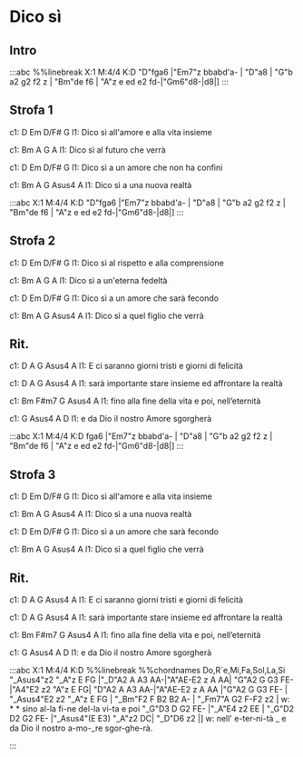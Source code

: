 ---
---

# Dico sì




## Intro
:::abc
%%linebreak <none>
X:1
M:4/4
K:D
"D"fga6 |"Em7"z bbabd'a- | "D"a8 | "G"b a2 g2 f2 z | "Bm"de f6 | "A"z e ed e2 fd-|"Gm6"d8-|d8|]
:::

## Strofa 1
c1: D       Em     D/F#          G
l1: Dico sì    all'amore e alla vita insieme

c1: Bm       A      G          A
l1: Dico sì    al futuro che verrà

c1: D       Em     D/F#          G
l1: Dico sì    a un amore che non ha confini

c1: Bm       A      G        Asus4  A
l1: Dico sì    a una nuova realtà

:::abc
X:1
M:4/4
K:D
"D"fga6 |"Em7"z bbabd'a- | "D"a8 | "G"b a2 g2 f2 z | "Bm"de f6 | "A"z e ed e2 fd-|"Gm6"d8-|d8|]
:::

## Strofa 2

c1: D       Em      D/F#          G
l1: Dico sì    al rispetto e alla comprensione

c1: Bm       A      G           A
l1: Dico sì    a un'eterna fedeltà

c1: D       Em      D/F#        G
l1: Dico sì    a un amore che sarà fecondo

c1: Bm       A        G          Asus4  A
l1: Dico sì    a quel figlio che verrà


## Rit.
c1:        D            A               G        Asus4 A
l1: E ci saranno giorni tristi e giorni di felicità

c1:            D            A              G           Asus4 A
l1: sarà importante stare insieme ed affrontare la realtà

c1:           Bm         F#m7        G          Asus4  A
l1: fino alla fine della vita e poi, nell’eternità

c1:      G              Asus4 A         D
l1: e da Dio il nostro Amore     sgorgherà

:::abc
X:1
M:4/4
K:D
fga6 |"Em7"z bbabd'a- | "D"a8 | "G"b a2 g2 f2 z | "Bm"de f6 | "A"z e ed e2 fd-|"Gm6"d8-|d8|]
:::

## Strofa 3
c1: D       Em     D/F#          G
l1: Dico sì    all'amore e alla vita insieme

c1: Bm       A      G        Asus4  A
l1: Dico sì    a una nuova realtà

c1: D       Em      D/F#        G
l1: Dico sì    a un amore che sarà fecondo


c1: Bm       A        G          Asus4  A
l1: Dico sì    a quel figlio che verrà

## Rit.
c1:        D            A               G        Asus4 A
l1: E ci saranno giorni tristi e giorni di felicità

c1:            D            A              G           Asus4 A
l1: sarà importante stare insieme ed affrontare la realtà

c1:           Bm         F#m7        G          Asus4  A
l1: fino alla fine della vita e poi, nell’eternità

c1:      G              Asus4 A         D
l1: e da Dio il nostro Amore     sgorgherà


:::abc
X:1
M:4/4
K:D
%%linebreak <none>
%%chordnames Do,R´e,Mi,Fa,Sol,La,Si
"_Asus4"z2 "_A"z E FG |"_D"A2 A A3 AA-|"A"AE-E2 z A AA| "G"A2 G G3 FE-|"A4"E2 z2 "A"z E FG|
"D"A2 A A3 AA-|"A"AE-E2 z A AA |"G"A2 G G3 FE- |
"_Asus4"E2 z2 "_A"z E FG | "_Bm"F2 F B2 B2 A- | "_Fm7"A G2 F-F2 z2 |
w: * * sino al-la fi-ne del-la vi-ta e poi 
"_G"D3 D G2 FE- |"_A"E4 z2 EE | "_G"D2 D2 G2 FE- |"_Asus4"(E E3) "_A"z2 DC| "_D"D6 z2  |]
w: nell' e-ter-ni-tà _ e da Dio il nostro a-mo-_re sgor-ghe-rà. 

:::
